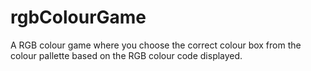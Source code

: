 # rgbColourGame
A RGB colour game where you choose the correct colour box from the colour pallette based on the RGB colour code displayed.
